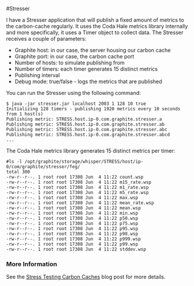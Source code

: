 #Stresser

I have a Stresser application that will publish a fixed amount of metrics to the carbon-cache regularly. It uses the Coda Hale metrics library internally and more specifically, it uses a Timer object to collect data. The Stresser receives a couple of parameters:

* Graphite host: in our case, the server housing our carbon cache
* Graphite port: in our case, the carbon cache port
* Number of hosts: to simulate publishing from
* Number of timers: each timer generates 15 distinct metrics 
* Publishing interval
* Debug mode: true/false - logs the metrics that are published

You can run the Stresser using the following command:

```
$ java -jar stresser.jar localhost 2003 1 128 10 true
Initializing 128 timers - publishing 1920 metrics every 10 seconds from 1 host(s)
Publishing metric: STRESS.host.ip-0.com.graphite.stresser.a
Publishing metric: STRESS.host.ip-0.com.graphite.stresser.ab
Publishing metric: STRESS.host.ip-0.com.graphite.stresser.abc
Publishing metric: STRESS.host.ip-0.com.graphite.stresser.abcd
...
```
The Coda Hale metrics library generates 15 distinct metrics per timer:

```
#ls -l /opt/graphite/storage/whisper/STRESS/host/ip-0/com/graphite/stresser/feg/
total 300
-rw-r--r--. 1 root root 17308 Jun  4 11:22 count.wsp
-rw-r--r--. 1 root root 17308 Jun  4 11:22 m15_rate.wsp
-rw-r--r--. 1 root root 17308 Jun  4 11:22 m1_rate.wsp
-rw-r--r--. 1 root root 17308 Jun  4 11:22 m5_rate.wsp
-rw-r--r--. 1 root root 17308 Jun  4 11:22 max.wsp
-rw-r--r--. 1 root root 17308 Jun  4 11:22 mean_rate.wsp
-rw-r--r--. 1 root root 17308 Jun  4 11:22 mean.wsp
-rw-r--r--. 1 root root 17308 Jun  4 11:22 min.wsp
-rw-r--r--. 1 root root 17308 Jun  4 11:22 p50.wsp
-rw-r--r--. 1 root root 17308 Jun  4 11:22 p75.wsp
-rw-r--r--. 1 root root 17308 Jun  4 11:22 p95.wsp
-rw-r--r--. 1 root root 17308 Jun  4 11:22 p98.wsp
-rw-r--r--. 1 root root 17308 Jun  4 11:22 p999.wsp
-rw-r--r--. 1 root root 17308 Jun  4 11:22 p99.wsp
-rw-r--r--. 1 root root 17308 Jun  4 11:22 stddev.wsp
```

### More Information

See the [Stress Testing Carbon Caches](http://www.franklinangulo.com/blog/2014/5/25/graphite-series-5-stress-testing-carbon-caches) blog post for more details.
